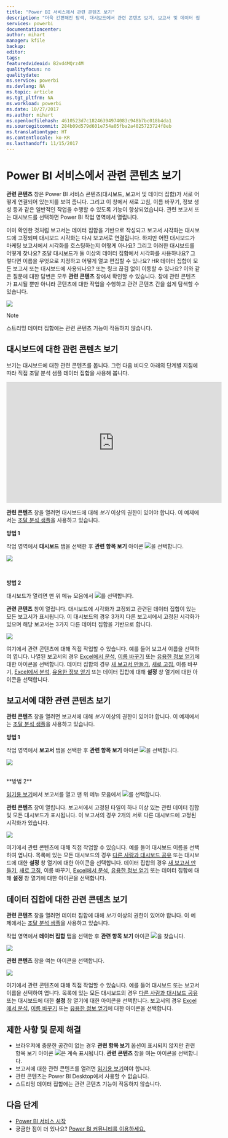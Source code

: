 ```yaml
---
title: "Power BI 서비스에서 관련 콘텐츠 보기"
description: "더욱 간편해진 탐색, 대시보드에서 관련 콘텐츠 보기, 보고서 및 데이터 집합"
services: powerbi
documentationcenter: 
author: mihart
manager: kfile
backup: 
editor: 
tags: 
featuredvideoid: B2vd4MQrz4M
qualityfocus: no
qualitydate: 
ms.service: powerbi
ms.devlang: NA
ms.topic: article
ms.tgt_pltfrm: NA
ms.workload: powerbi
ms.date: 10/27/2017
ms.author: mihart
ms.openlocfilehash: 4610523d7c18246394974083c948b7bc018b4da1
ms.sourcegitcommit: 284b09d579d601e754a05fba2a4025723724f8eb
ms.translationtype: HT
ms.contentlocale: ko-KR
ms.lasthandoff: 11/15/2017
---
```

# <a name="view-related-content-in-power-bi-service"></a>Power BI 서비스에서 관련 콘텐츠 보기
**관련 콘텐츠** 창은 Power BI 서비스 콘텐츠(대시보드, 보고서 및 데이터 집합)가 서로 어떻게 연결되어 있는지를 보여 줍니다.  그리고 이 창에서 새로 고침, 이름 바꾸기, 정보 생성 등과 같은 일반적인 작업을 수행할 수 있도록 기능이 향상되었습니다. 관련 보고서 또는 대시보드를 선택하면 Power BI 작업 영역에서 열립니다.   

이미 확인한 것처럼 보고서는 데이터 집합을 기반으로 작성되고 보고서 시각화는 대시보드에 고정되며 대시보드 시각화는 다시 보고서로 연결됩니다. 하지만 어떤 대시보드가 마케팅 보고서에서 시각화를 호스팅하는지 어떻게 아나요? 그리고 이러한 대시보드를 어떻게 찾나요? 조달 대시보드가 둘 이상의 데이터 집합에서 시각화를 사용하나요? 그렇다면 이름을 무엇으로 지정하고 어떻게 열고 편집할 수 있나요? HR 데이터 집합이 모든 보고서 또는 대시보드에 사용되나요? 또는 링크 끊김 없이 이동할 수 있나요? 이와 같은 질문에 대한 답변은 모두 **관련 콘텐츠** 창에서 확인할 수 있습니다.  창에 관련 콘텐츠가 표시될 뿐만 아니라 콘텐츠에 대한 작업을 수행하고 관련 콘텐츠 간을 쉽게 탐색할 수 있습니다.

![](media/service-related-content/power-bi-view-related-dashboard-new.png)

> [!NOTE]
> 스트리밍 데이터 집합에는 관련 콘텐츠 기능이 작동하지 않습니다.
> 
> 

## <a name="view-related-content-for-a-dashboard"></a>대시보드에 대한 관련 콘텐츠 보기
보기는 대시보드에 대한 관련 콘텐츠를 봅니다. 그런 다음 비디오 아래의 단계별 지침에 따라 직접 조달 분석 샘플 데이터 집합을 사용해 봅니다.

<iframe width="560" height="315" src="https://www.youtube.com/embed/B2vd4MQrz4M#t=3m05s" frameborder="0" allowfullscreen></iframe>


**관련 콘텐츠** 창을 열려면 대시보드에 대해 *보기* 이상의 권한이 있어야 합니다. 이 예제에서는 [조달 분석 샘플](sample-procurement.md)을 사용하고 있습니다.

**방법 1**

작업 영역에서 **대시보드** 탭을 선택한 후 **관련 항목 보기** 아이콘 ![](media/service-related-content/power-bi-view-related-icon-new.png)을 선택합니다.

![](media/service-related-content/power-bi-view-related-dash-newer.png)

<br>

**방법 2**

대시보드가 열리면 맨 위 메뉴 모음에서 ![](media/service-related-content/power-bi-view-related-new.png)를 선택합니다.

**관련 콘텐츠** 창이 열립니다. 대시보드에 시각화가 고정되고 관련된 데이터 집합이 있는 모든 보고서가 표시됩니다. 이 대시보드의 경우 3가지 다른 보고서에서 고정된 시각화가 있으며 해당 보고서는 3가지 다른 데이터 집합을 기반으로 합니다.

![](media/service-related-content/power-bi-view-related-dashboard-new.png)

여기에서 관련 콘텐츠에 대해 직접 작업할 수 있습니다.  예를 들어 보고서 이름을 선택하여 엽니다.  나열된 보고서의 경우 [Excel에서 분석](service-analyze-in-excel.md), [이름 바꾸기](service-rename.md) 또는 [유용한 정보 얻기](service-insights.md)에 대한 아이콘을 선택합니다. 데이터 집합의 경우 [새 보고서 만들기](service-report-create-new.md), [새로 고침](refresh-data.md), 이름 바꾸기, [Excel에서 분석](service-analyze-in-excel.md), [유용한 정보 얻기](service-insights.md) 또는 데이터 집합에 대해 **설정** 창 열기에 대한 아이콘을 선택합니다.  

## <a name="view-related-content-for-a-report"></a>보고서에 대한 관련 콘텐츠 보기
**관련 콘텐츠** 창을 열려면 보고서에 대해 *보기* 이상의 권한이 있어야 합니다. 이 예제에서는 [조달 분석 샘플](sample-procurement.md)을 사용하고 있습니다.

**방법 1**

작업 영역에서 **보고서** 탭을 선택한 후 **관련 항목 보기** 아이콘 ![](media/service-related-content/power-bi-view-related-icon-new.png)을 선택합니다.

![](media/service-related-content/power-bi-view-related-report-newer.png)

<br>
**방법 2**

[읽기용 보기](service-interact-with-a-report-in-reading-view.md)에서 보고서를 열고 맨 위 메뉴 모음에서 ![](media/service-related-content/power-bi-view-related-new.png)를 선택합니다.

**관련 콘텐츠** 창이 열립니다. 보고서에서 고정된 타일이 하나 이상 있는 관련 데이터 집합 및 모든 대시보드가 표시됩니다. 이 보고서의 경우 2개의 서로 다른 대시보드에 고정된 시각화가 있습니다.

![](media/service-related-content/power-bi-view-related-report.png)

여기에서 관련 콘텐츠에 대해 직접 작업할 수 있습니다.  예를 들어 대시보드 이름을 선택하여 엽니다.  목록에 있는 모든 대시보드의 경우 [다른 사람과 대시보드 공유](service-share-dashboards.md) 또는 대시보드에 대한 **설정** 창 열기에 대한 아이콘을 선택합니다. 데이터 집합의 경우 [새 보고서 만들기](service-report-create-new.md), [새로 고침](refresh-data.md), 이름 바꾸기, [Excel에서 분석](service-analyze-in-excel.md), [유용한 정보 얻기](service-insights.md) 또는 데이터 집합에 대해 **설정** 창 열기에 대한 아이콘을 선택합니다.  

## <a name="view-related-content-for-a-dataset"></a>데이터 집합에 대한 관련 콘텐츠 보기
**관련 콘텐츠** 창을 열려면 데이터 집합에 대해 *보기* 이상의 권한이 있어야 합니다. 이 예제에서는 [조달 분석 샘플](sample-procurement.md)을 사용하고 있습니다.

작업 영역에서 **데이터 집합** 탭을 선택한 후 **관련 항목 보기** 아이콘 ![](media/service-related-content/power-bi-view-related-icon-new.png)을 찾습니다.

![](media/service-related-content/power-bi-view-related-dataset-newer.png)

**관련 콘텐츠** 창을 여는 아이콘을 선택합니다.

![](media/service-related-content/power-bi-datasets.png)

여기에서 관련 콘텐츠에 대해 직접 작업할 수 있습니다.  예를 들어 대시보드 또는 보고서 이름을 선택하여 엽니다.  목록에 있는 모든 대시보드의 경우 [다른 사람과 대시보드 공유](service-share-dashboards.md) 또는 대시보드에 대한 **설정** 창 열기에 대한 아이콘을 선택합니다. 보고서의 경우 [Excel에서 분석](service-analyze-in-excel.md), [이름 바꾸기](service-rename.md) 또는 [유용한 정보 얻기](service-insights.md)에 대한 아이콘을 선택합니다.  

## <a name="limitations-and-troubleshooting"></a>제한 사항 및 문제 해결
* 브라우저에 충분한 공간이 없는 경우 **관련 항목 보기** 옵션이 표시되지 않지만 관련 항목 보기 아이콘 ![](media/service-related-content/power-bi-view-related-icon-new.png)은 계속 표시됩니다. **관련 콘텐츠** 창을 여는 아이콘을 선택합니다.
* 보고서에 대한 관련 콘텐츠를 열려면 [읽기용 보기](service-interact-with-a-report-in-reading-view.md)여야 합니다.
* 관련 콘텐츠는 Power BI Desktop에서 사용할 수 없습니다.
* 스트리밍 데이터 집합에는 관련 콘텐츠 기능이 작동하지 않습니다.

## <a name="next-steps"></a>다음 단계
* [Power BI 서비스 시작](service-get-started.md)
* 궁금한 점이 더 있나요? [Power BI 커뮤니티를 이용하세요.](http://community.powerbi.com/)

